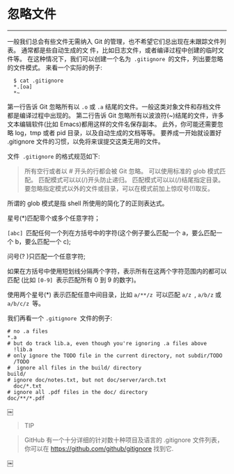 # 忽略文件
---- 

一般我们总会有些文件无需纳入 Git 的管理，也不希望它们总出现在未跟踪文件列表。 通常都是些自动生成的文 件，比如日志文件，或者编译过程中创建的临时文件等。 在这种情况下，我们可以创建一个名为` .gitignore `的文件，列出要忽略的文件模式。 来看一个实际的例子: 
 
	  $ cat .gitignore
	  *.[oa]
	  *~
 


第一行告诉 Git 忽略所有以 `.o` 或 `.a` 结尾的文件。一般这类对象文件和存档文件都是编译过程中出现的。 第二行告诉 Git 忽略所有以波浪符(\~)结尾的文件，许多文本编辑软件(比如 Emacs)都用这样的文件名保存副本。 此外，你可能还需要忽略 log，tmp 或者 pid 目录，以及自动生成的文档等等。 要养成一开始就设置好 .gitignore 文件的习惯，以免将来误提交这类无用的文件。 

文件` .gitignore` 的格式规范如下: 

> 所有空行或者以 # 开头的行都会被 Git 忽略。 
> 可以使用标准的 glob 模式匹配。
> 匹配模式可以以(/)开头防止递归。
> 匹配模式可以以(/)结尾指定目录。 
> 要忽略指定模式以外的文件或目录，可以在模式前加上惊叹号(!)取反。

  
所谓的 glob 模式是指 shell 所使用的简化了的正则表达式。 

星号(\*)匹配零个或多个任意字符；

`[abc] `匹配任何一个列在方括号中的字符(这个例子要么匹配一个 a，要么匹配一个 b，要么匹配一个 c);

问号(? )只匹配一个任意字符;

如果在方括号中使用短划线分隔两个字符，表示所有在这两个字符范围内的都可以匹配 (比如 `[0-9] `表示匹配所有 0 到 9 的数字)。

 使用两个星号(\*) 表示匹配任意中间目录，比如 `a/**/z `可以匹配 `a/z `, `a/b/z` 或 `a/b/c/z `等。 


我们再看一个 `.gitignore `文件的例子: 

	# no .a files 
	*.a 
	# but do track lib.a, even though you're ignoring .a files above
	  !lib.a
	# only ignore the TODO file in the current directory, not subdir/TODO
	  /TODO
	#  ignore all files in the build/ directory 
	build/
	# ignore doc/notes.txt, but not doc/server/arch.txt
	  doc/*.txt
	# ignore all .pdf files in the doc/ directory
	doc/**/*.pdf

￼
> TIP 

> GitHub 有一个十分详细的针对数十种项目及语言的 .gitignore 文件列表，你可以在 https://github.com/github/gitignore 找到它. 

￼ 


